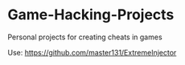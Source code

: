 # Game-Hacking-Projects

Personal projects for creating cheats in games


Use: https://github.com/master131/ExtremeInjector
